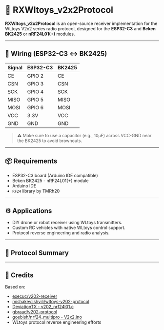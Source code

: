 # 📡 RXWltoys_v2x2Protocol

**RXWltoys_v2x2Protocol** is an open-source receiver implementation for the WLtoys V2x2 series radio protocol, designed for the **ESP32-C3** and **Beken BK2425** or **nRF24L01(+)** modules.  

---

## 🔌 Wiring (ESP32-C3 ↔ BK2425)

| Signal | ESP32-C3 | BK2425    |
|--------|----------|-----------|
| CE     | GPIO 2   | CE        |
| CSN    | GPIO 3   | CSN       |
| SCK    | GPIO 4   | SCK       |
| MISO   | GPIO 5   | MISO      |
| MOSI   | GPIO 6   | MOSI      |
| VCC    | 3.3V     | VCC       |
| GND    | GND      | GND       |

> ⚠️ Make sure to use a capacitor (e.g., 10μF) across VCC-GND near the BK2425 to avoid brownouts.

---

## 📦 Requirements

- ESP32-C3 board (Arduino IDE compatible)
- Beken BK2425 - nRF24L01(+) module
- Arduino IDE
- `RF24` library by TMRh20

---

## ⚙️ Applications
- DIY drone or robot receiver using WLtoys transmitters.
- Custom RC vehicles with native WLtoys control support.
- Protocol reverse engineering and radio analysis.

---

## 🧠 Protocol Summary

---

## 🤝 Credits

Based on:

- [execuc/v202-receiver](https://github.com/execuc/v202-receiver)
- [mishakevlishvili/wltoys-v202-protocol](https://github.com/mishakevlishvili/wltoys-v202-protocol)
- [DeviationTX - v202_nrf24l01.c](https://github.com/DeviationTX/deviation/blob/master/src/protocol/v202_nrf24l01.c)
- [gbraad/v202-protocol](https://github.com/gbraad/v202-protocol)
- [goebish/nrf24_multipro - V2x2.ino](https://github.com/goebish/nrf24_multipro/blob/master/nRF24_multipro/V2x2.ino)
- WLtoys protocol reverse engineering efforts
